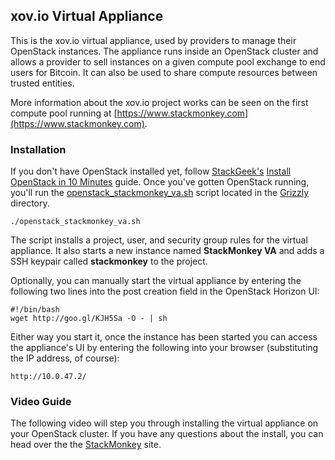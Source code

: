 ## xov.io Virtual Appliance
This is the xov.io virtual appliance, used by providers to manage their OpenStack instances.  The appliance runs inside an OpenStack cluster and allows a provider to sell instances on a given compute pool exchange to end users for Bitcoin.  It can also be used to share compute resources between trusted entities.

More information about the xov.io project works can be seen on the first compute pool running at [https://www.stackmonkey.com](https://www.stackmonkey.com).

### Installation
If you don't have OpenStack installed yet, follow [StackGeek's](http://www.stackgeek.com/) [Install OpenStack in 10 Minutes](http://www.stackgeek.com/guides/gettingstarted.html) guide. Once you've gotten OpenStack running, you'll run the [openstack_stackmonkey_va.sh](https://github.com/StackGeek/openstackgeek/blob/master/grizzly/openstack_stackmonkey_va.sh) script located in the [Grizzly](https://github.com/StackGeek/openstackgeek/tree/master/grizzly) directory.

    ./openstack_stackmonkey_va.sh

The script installs a project, user, and security group rules for the virtual appliance.  It also starts a new instance named **StackMonkey VA** and adds a SSH keypair called **stackmonkey** to the project.

Optionally, you can manually start the virtual appliance by entering the following two lines into the post creation field in the OpenStack Horizon UI:

    #!/bin/bash
    wget http://goo.gl/KJH5Sa -O - | sh

Either way you start it, once the instance has been started you can access the appliance's UI by entering the following into your browser (substituting the IP address, of course):

    http://10.0.47.2/

### Video Guide
The following video will step you through installing the virtual appliance on your OpenStack cluster.  If you have any questions about the install, you can head over the the [StackMonkey](https://www.stackmonkey.com/) site.

